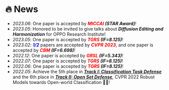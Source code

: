 # 🔥 News
- *2023.06*: One paper is accepted by ***<font color="red">MICCAI</font> (STAR Award)***!
- *2023.05*: Honored to be invited to give talks about ***Diffusion Editing and Harmonization*** for OPPO Research Institute!
- *2023.05*: One paper is accepted by ***<font color="red">TGRS</font> (IF=8.125)***!
- *2023.02*: ***<font color="blue">1/2</font>*** papers are accepted by ***<font color="red">CVPR 2023</font>***, and one paper is accepted by ***<font color="red">CBM</font> (IF=6.698)***!
- *2022.12*: One paper is accepted by ***<font color="red">GRSL</font> (IF=5.343)***!
- *2022.07*: One paper is accepted by ***<font color="red">TGRS</font> (IF=8.125)***!
- *2022.06*: One paper is accepted by ***<font color="red">TGRS</font> (IF=8.125)***!
- *2022.05*: Achieve the 5th place in ***[Track I: Classification Task Defense](https://artofrobust.github.io/)*** and the 6th place in ***[Track II: Open Set Defense](https://artofrobust.github.io/)***, CVPR 2022 Robust Models towards Open-world Classification 🎉🎉!